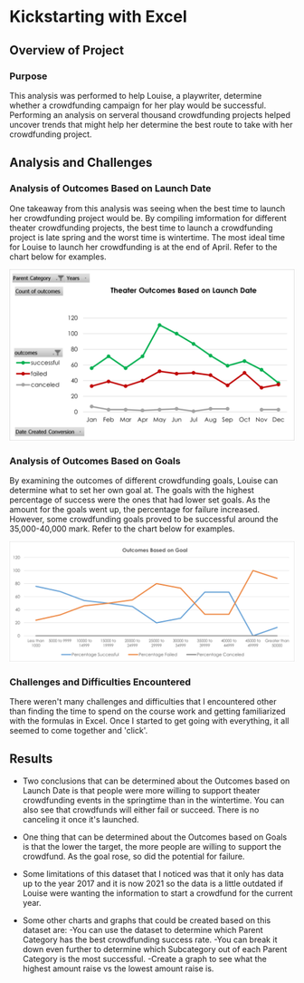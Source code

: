 # Kickstarting with Excel

## Overview of Project
### Purpose
This analysis was performed to help Louise, a playwriter, determine whether a crowdfunding campaign for her play would be successful. Performing an analysis on serveral thousand crowdfunding projects helped uncover trends that might help her determine the best route to take with her crowdfunding project.

## Analysis and Challenges
### Analysis of Outcomes Based on Launch Date
One takeaway from this analysis was seeing when the best time to launch her crowdfunding project would be. By compiling imformation for different theater crowdfunding projects, the best time to launch a crowdfunding project is late spring and the worst time is wintertime. The most ideal time for Louise to launch her crowdfunding is at the end of April. Refer to the chart below for examples.

![This is an image](https://github.com/TracyKien/kickstarter-analysis/blob/main/Resources/Theater%20Outcomes%20Based%20on%20Launch%20Date.png?raw=true)

### Analysis of Outcomes Based on Goals
By examining the outcomes of different crowdfunding goals, Louise can determine what to set her own goal at. The goals with the highest percentage of success were the ones that had lower set goals. As the amount for the goals went up, the percentage for failure increased. However, some crowdfunding goals proved to be successful around the 35,000-40,000 mark. Refer to the chart below for examples.

![This is an image](https://github.com/TracyKien/kickstarter-analysis/blob/main/Resources/Outcomes_vs_Goals.png?raw=true)

### Challenges and Difficulties Encountered
There weren't many challenges and difficulties that I encountered other than finding the time to spend on the course work and getting familiarized with the formulas in Excel. Once I started to get going with everything, it all seemed to come together and 'click'.


## Results
- Two conclusions that can be determined about the Outcomes based on Launch Date is that people were more willing to support theater crowdfunding events in the springtime than in the wintertime. You can also see that crowdfunds will either fail or succeed. There is no canceling it once it's launched.

- One thing that can be determined about the Outcomes based on Goals is that the lower the target, the more people are willing to support the crowdfund. As the goal rose, so did the potential for failure.

- Some limitations of this dataset that I noticed was that it only has data up to the year 2017 and it is now 2021 so the data is a little outdated if Louise were wanting the information to start a crowdfund for the current year.

- Some other charts and graphs that could be created based on this dataset are:
  -You can use the dataset to determine which Parent Category has the best crowdfunding success rate.
  -You can break it down even further to determine which Subcategory out of each Parent Category is the most successful.
  -Create a graph to see what the highest amount raise vs the lowest amount raise is.

